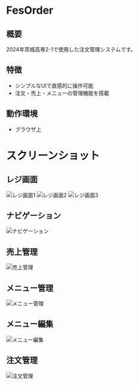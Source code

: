 # FesOrder

## 概要
2024年茨城高専2-1で使用した注文管理システムです。

## 特徴

- シンプルなUIで直感的に操作可能
- 注文・売上・メニューの管理機能を搭載

## 動作環境

- ブラウザ上

# スクリーンショット

## レジ画面
![レジ画面1](readme_pictures/Capture-2025-05-20-235641.png)
![レジ画面2](readme_pictures/2025-05-210.10.42.png)
![レジ画面3](readme_pictures/2025-05-210.11.09.png)

## ナビゲーション
![ナビゲーション](readme_pictures/Capture-2025-05-20-235724.png)

## 売上管理
![売上管理](readme_pictures/Capture-2025-05-20-235748.png)

## メニュー管理
![メニュー管理](readme_pictures/Capture-2025-05-20-235807.png)

## メニュー編集
![メニュー編集](readme_pictures/2025-05-2023.58.26.png)

## 注文管理
![注文管理](readme_pictures/2025-05-2023.58.39.png)